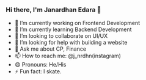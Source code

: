 ### Hi there, I'm Janardhan Edara 👋


- 🔭 I’m currently working on Frontend Development
- 🌱 I’m currently learning Backend Development
- 👯 I’m looking to collaborate on UI/UX
- 🤔 I’m looking for help with building a website
- 💬 Ask me about CP, Finance
- 📫 How to reach me: @j_nrdhn(instagram)
- 😄 Pronouns: He/His
- ⚡ Fun fact: I skate.
